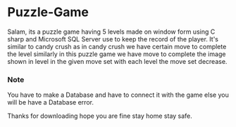 # Puzzle-Game

Salam, its a puzzle game having 5 levels made on window form using C sharp and Microsoft SQL Server use to keep the record of the player. It's similar to candy crush as in candy crush we have certain move to complete the level similarly in this puzzle game we have move to complete the image shown in level in the given move set with each level the move set decrease.

### Note
You have to make a Database and have to connect it with the game else you will be have a Database error.

Thanks for downloading hope you are fine stay home stay safe.
